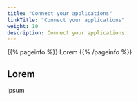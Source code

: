 ```yaml
---
title: "Connect your applications"
linkTitle: "Connect your applications"
weight: 10
description: Connect your applications.
---
```


{{% pageinfo %}}
Lorem
{{% /pageinfo %}}

## Lorem

ipsum
